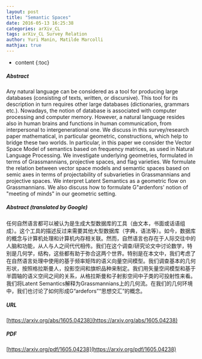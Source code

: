 ```yaml
---
layout: post
title: "Semantic Spaces"
date: 2016-05-13 16:25:38
categories: arXiv_CL
tags: arXiv_CL Survey Relation
author: Yuri Manin, Matilde Marcolli
mathjax: true
---
```


* content
{:toc}

##### Abstract
Any natural language can be considered as a tool for producing large databases (consisting of texts, written, or discursive). This tool for its description in turn requires other large databases (dictionaries, grammars etc.). Nowadays, the notion of database is associated with computer processing and computer memory. However, a natural language resides also in human brains and functions in human communication, from interpersonal to intergenerational one. We discuss in this survey/research paper mathematical, in particular geometric, constructions, which help to bridge these two worlds. In particular, in this paper we consider the Vector Space Model of semantics based on frequency matrices, as used in Natural Language Processing. We investigate underlying geometries, formulated in terms of Grassmannians, projective spaces, and flag varieties. We formulate the relation between vector space models and semantic spaces based on semic axes in terms of projectability of subvarieties in Grassmannians and projective spaces. We interpret Latent Semantics as a geometric flow on Grassmannians. We also discuss how to formulate G\"ardenfors' notion of "meeting of minds" in our geometric setting.

##### Abstract (translated by Google)
任何自然语言都可以被认为是生成大型数据库的工具（由文本，书面或话语组成）。这个工具的描述反过来需要其他大型数据库（字典，语法等）。如今，数据库的概念与计算机处理和计算机内存相关联。然而，自然语言也存在于人际交往中的人脑和功能，从人与人之间代代相传。我们在这个调查/研究论文中讨论数学，特别是几何学，结构，这些都有助于弥合这两个世界。特别是在本文中，我们考虑了在自然语言处理中使用的基于频率矩阵的语义向量空间模型。我们调查基本的几何形状，按照格拉斯曼人，投影空间和旗帜品种来制定。我们用矢量空间模型和基于半圆轴的语义空间之间的关系，从格拉斯曼和子射影空间中子类的可投射性来看。我们将Latent Semantics解释为Grassmannians上的几何流。在我们的几何环境中，我们也讨论了如何形成G“ardefors”“思想交汇”的概念。

##### URL
[https://arxiv.org/abs/1605.04238](https://arxiv.org/abs/1605.04238)

##### PDF
[https://arxiv.org/pdf/1605.04238](https://arxiv.org/pdf/1605.04238)

